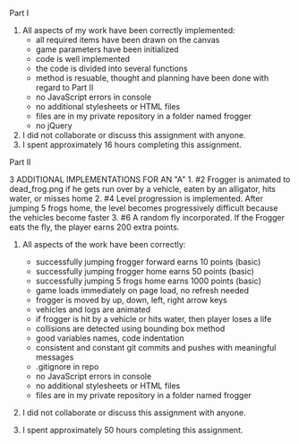 Part I

1. All aspects of my work have been correctly implemented:
	- all required items have been drawn on the canvas
	- game parameters have been initialized
	- code is well implemented
	- the code is divided into several functions
	- method is resuable, thought and planning have been done with regard
	  to Part II
	- no JavaScript errors in console
	- no additional stylesheets or HTML files
	- files are in my private repository in a folder named frogger
	- no jQuery
2. I did not collaborate or discuss this assignment with anyone.
3. I spent approximately 16 hours completing this assignment.

Part II

3 ADDITIONAL IMPLEMENTATIONS FOR AN "A"
	1. #2 Frogger is animated to dead_frog.png if he gets run over by a vehicle, 
	eaten by an alligator, hits water, or misses home
	2. #4 Level progression is implemented. After jumping 5 frogs home, 
		the level becomes progressively difficult because the vehicles become 
		faster
	3. #6 A random fly incorporated. If the Frogger eats the fly, the player 
	earns 200 extra points.
1. All aspects of the work have been correctly:
	- successfully jumping frogger forward earns 10 points (basic)
	- successfully jumping frogger home earns 50 points (basic)
	- successfully jumping 5 frogs home earns 1000 points (basic)
	- game loads immediately on page load, no refresh needed
	- frogger is moved by up, down, left, right arrow keys
	- vehicles and logs are animated
	- if frogger is hit by a vehicle or hits water, then player loses a life
	- collisions are detected using bounding box method 
	- good variables names, code indentation
	- consistent and constant git commits and pushes with meaningful messages
	- .gitignore in repo
	- no JavaScript errors in console
	- no additional stylesheets or HTML files
	- files are in my private repository in a folder named frogger
	
2. I did not collaborate or discuss this assignment with anyone.
3. I spent approximately 50 hours completing this assignment.
	